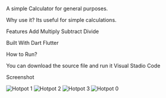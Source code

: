 A simple Calculator for general purposes.

Why use it?
Its useful for simple calculations.

Features
  Add
  Multiply
  Subtract
  Divide
  
Built With
  Dart
  Flutter
  
How to Run?
  
  You can download the source file and run it Visual Stadio Code 

Screenshot


![Hotpot 1](https://user-images.githubusercontent.com/44763253/194747399-e5b5eeeb-984a-4f27-91a8-e4fb5b812f05.png)
![Hotpot 2](https://user-images.githubusercontent.com/44763253/194747404-fa23ef7b-47f4-497e-904f-df0d7a5d067b.png)
![Hotpot 3](https://user-images.githubusercontent.com/44763253/194747405-32fbb7d5-2076-46d7-a7c3-b48f167ffc9b.png)
![Hotpot 0](https://user-images.githubusercontent.com/44763253/194747406-684da84c-79db-4720-9675-2a90e2530144.png)

